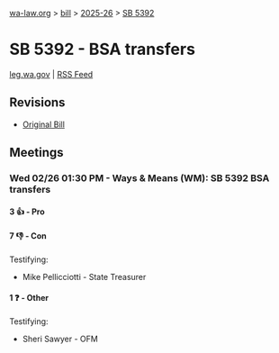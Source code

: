 [wa-law.org](/) > [bill](/bill/) > [2025-26](/bill/2025-26/) > [SB 5392](/bill/2025-26/sb/5392/)

# SB 5392 - BSA transfers
[leg.wa.gov](https://app.leg.wa.gov/billsummary?BillNumber=5392&Year=2025&Initiative=false) | [RSS Feed](./rss.xml)

## Revisions
* [Original Bill](1/)

## Meetings
### Wed 02/26 01:30 PM - Ways & Means (WM): SB 5392 BSA transfers
#### 3 👍 - Pro

#### 7 👎 - Con
Testifying:
* Mike Pellicciotti - State Treasurer

#### 1 ❓ - Other
Testifying:
* Sheri Sawyer - OFM
